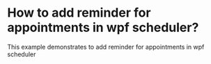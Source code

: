 # How to add reminder for appointments in wpf scheduler?

This example demonstrates to add reminder for appointments in wpf scheduler
